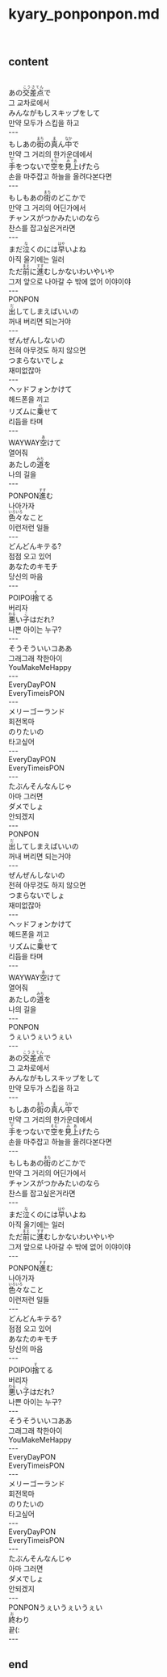 <h1>kyary_ponponpon.md</h1><br>
<h2>content</h2><br>
あの<ruby>交差点<rt>こうさてん</rt></ruby>で<br>
그 교차로에서<br>
みんながもしスキップをして<br>
만약 모두가 스킵을 하고<br>
---<br>
もしあの<ruby>街<rt>まち</rt></ruby>の<ruby>真<rt>ま</rt></ruby>ん<ruby>中<rt>なか</rt></ruby>で<br>
만약 그 거리의 한가운데에서<br>
<ruby>手<rt>て</rt></ruby>をつないで<ruby>空<rt>そら</rt></ruby>を<ruby>見上<rt>みあ</rt></ruby>げたら<br>
손을 마주잡고 하늘을 올려다본다면<br>
---<br>
もしもあの<ruby>街<rt>まち</rt></ruby>のどこかで<br>
만약 그 거리의 어딘가에서<br>
チャンスがつかみたいのなら<br>
찬스를 잡고싶은거라면<br>
---<br>
まだ<ruby>泣<rt>な</rt></ruby>くのには<ruby>早<rt>はや</rt></ruby>いよね<br>
아직 울기에는 일러<br>
ただ<ruby>前<rt>まえ</rt></ruby>に<ruby>進<rt>すす</rt></ruby>むしかないわいやいや<br>
그저 앞으로 나아갈 수 밖에 없어 이야이야<br>
---<br>
PONPON<br>
<ruby>出<rt>だ</rt></ruby>してしまえばいいの<br>
꺼내 버리면 되는거야<br>
---<br>
ぜんぜんしないの<br>
전혀 아무것도 하지 않으면<br>
つまらないでしょ<br>
재미없잖아<br>
---<br>
ヘッドフォンかけて<br>
헤드폰을 끼고<br>
リズムに<ruby>乗<rt>の</rt></ruby>せて<br>
리듬을 타며<br>
---<br>
WAYWAY<ruby>空<rt>あ</rt></ruby>けて<br>
열어줘<br>
あたしの<ruby>道<rt>みち</rt></ruby>を<br>
나의 길을<br>
---<br>
PONPON<ruby>進<rt>すす</rt></ruby>む<br>
나아가자<br>
<ruby>色々<rt>いろいろ</rt></ruby>なこと<br>
이런저런 일들<br>
---<br>
どんどんキテる?<br>
점점 오고 있어<br>
あなたのキモチ<br>
당신의 마음<br>
---<br>
POIPOI<ruby>捨<rt>す</rt></ruby>てる<br>
버리자<br>
<ruby>悪<rt>わる</rt></ruby>い<ruby>子<rt>こ</rt></ruby>はだれ?<br>
나쁜 아이는 누구?<br>
---<br>
そうそういいコああ<br>
그래그래 착한아이<br>
YouMakeMeHappy<br>
---<br>
EveryDayPON<br>
EveryTimeisPON<br>
---<br>
メリーゴーランド<br>
회전목마<br>
のりたいの<br>
타고싶어<br>
---<br>
EveryDayPON<br>
EveryTimeisPON<br>
---<br>
たぶんそんなんじゃ<br>
아마 그러면<br>
ダメでしょ<br>
안되겠지<br>
---<br>
PONPON<br>
<ruby>出<rt>だ</rt></ruby>してしまえばいいの<br>
꺼내 버리면 되는거야<br>
---<br>
ぜんぜんしないの<br>
전혀 아무것도 하지 않으면<br>
つまらないでしょ<br>
재미없잖아<br>
---<br>
ヘッドフォンかけて<br>
헤드폰을 끼고<br>
リズムに<ruby>乗<rt>の</rt></ruby>せて<br>
리듬을 타며<br>
---<br>
WAYWAY<ruby>空<rt>あ</rt></ruby>けて<br>
열어줘<br>
あたしの<ruby>道<rt>みち</rt></ruby>を<br>
나의 길을<br>
---<br>
PONPON<br>
うぇいうぇいうぇい<br>
---<br>
あの<ruby>交差点<rt>こうさてん</rt></ruby>で<br>
그 교차로에서<br>
みんながもしスキップをして<br>
만약 모두가 스킵을 하고<br>
---<br>
もしあの<ruby>街<rt>まち</rt></ruby>の<ruby>真<rt>ま</rt></ruby>ん<ruby>中<rt>なか</rt></ruby>で<br>
만약 그 거리의 한가운데에서<br>
<ruby>手<rt>て</rt></ruby>をつないで<ruby>空<rt>そら</rt></ruby>を<ruby>見上<rt>みあ</rt></ruby>げたら<br>
손을 마주잡고 하늘을 올려다본다면<br>
---<br>
もしもあの<ruby>街<rt>まち</rt></ruby>のどこかで<br>
만약 그 거리의 어딘가에서<br>
チャンスがつかみたいのなら<br>
찬스를 잡고싶은거라면<br>
---<br>
まだ<ruby>泣<rt>な</rt></ruby>くのには<ruby>早<rt>はや</rt></ruby>いよね<br>
아직 울기에는 일러<br>
ただ<ruby>前<rt>まえ</rt></ruby>に<ruby>進<rt>すす</rt></ruby>むしかないわいやいや<br>
그저 앞으로 나아갈 수 밖에 없어 이야이야<br>
---<br>
PONPON<ruby>進<rt>すす</rt></ruby>む<br>
나아가자<br>
<ruby>色々<rt>いろいろ</rt></ruby>なこと<br>
이런저런 일들<br>
---<br>
どんどんキテる?<br>
점점 오고 있어<br>
あなたのキモチ<br>
당신의 마음<br>
---<br>
POIPOI<ruby>捨<rt>す</rt></ruby>てる<br>
버리자<br>
<ruby>悪<rt>わる</rt></ruby>い<ruby>子<rt>こ</rt></ruby>はだれ?<br>
나쁜 아이는 누구?<br>
---<br>
そうそういいコああ<br>
그래그래 착한아이<br>
YouMakeMeHappy<br>
---<br>
EveryDayPON<br>
EveryTimeisPON<br>
---<br>
メリーゴーランド<br>
회전목마<br>
のりたいの<br>
타고싶어<br>
---<br>
EveryDayPON<br>
EveryTimeisPON<br>
---<br>
たぶんそんなんじゃ<br>
아마 그러면<br>
ダメでしょ<br>
안되겠지<br>
---<br>
PONPONうぇいうぇいうぇい<br>
<ruby>終<rt>お</rt></ruby>わり<br>
끝(:<br>
---<br>
<h2>end</h2><br>